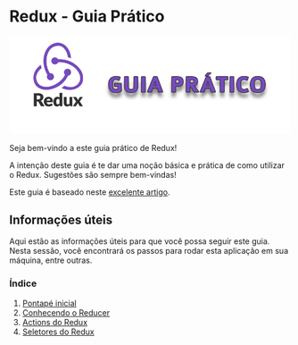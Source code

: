 # Redux - Guia Prático

![Image of Redux logo](/assets/images/guia-pratico.png)

Seja bem-vindo a este guia prático de Redux!

A intenção deste guia é te dar uma noção básica e prática de como utilizar o Redux. Sugestões são sempre bem-vindas!

Este guia é baseado neste [excelente artigo](https://www.robinwieruch.de/react-redux-tutorial).

## Informações úteis

Aqui estão as informações úteis para que você possa seguir este guia. Nesta sessão, você encontrará os passos para rodar esta aplicação em sua máquina, entre outras.

### Índice

1. [Pontapé inicial](/sections/pontapeinicial/react-components.md)
2. [Conhecendo o Reducer](/sections/usandoreducer/usando-reducer.md)
3. [Actions do Redux](/sections/reduxactions/redux-actions.md)
4. [Seletores do Redux](/sections/seletoresredux/seletores-redux.md)
